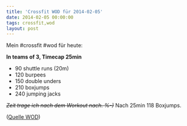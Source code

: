 ```yaml
---
title: 'Crossfit WOD für 2014-02-05'
date: 2014-02-05 00:00:00 
tags: crossfit,wod
layout: post
---
```

Mein #crossfit #wod für heute:

**In teams of 3, Timecap 25min**

- 90 shuttle runs (20m)
- 120 burpees
- 150 double unders
- 210 boxjumps
- 240 jumping jacks

<del>*Zeit trage ich nach dem Workout nach. %-)*</del> Nach 25min 118 Boxjumps.

([Quelle WOD][0])

[0]: http://www.crossfithh.de/1/post/2014/02/workout-wednesday3.html

